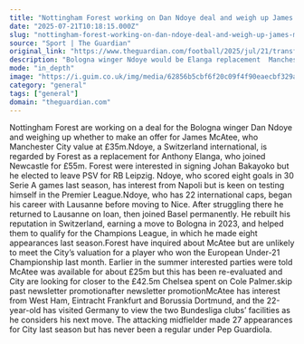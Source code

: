 ```yaml
---
title: "Nottingham Forest working on Dan Ndoye deal and weigh up James McAtee bid"
date: "2025-07-21T10:18:15.000Z"
slug: "nottingham-forest-working-on-dan-ndoye-deal-and-weigh-up-james-mcatee-bid"
source: "Sport | The Guardian"
original_link: "https://www.theguardian.com/football/2025/jul/21/transfer-latest-nottingham-forest-dan-ndoye-james-mcatee"
description: "Bologna winger Ndoye would be Elanga replacement  Manchester City raise McAtee asking price to £35m  Nottingham Forest are working on a deal for the Bologna winger Dan Ndoye and weighing up whether to make an offer for James McAtee, who Manchester City value at £35m. Ndoye, a Switzerland international, is regarded by Forest as a replacement for Anthony Elanga, who joined Newcastle for £55m. Forest were interested in signing Johan Bakayoko but he elected to leave PSV for RB Leipzig. Ndoye, who scored eight goals in 30 Serie A games last season, has interest from Napoli but is keen on testing himself in the Premier League.  Continue reading..."
mode: "in_depth"
image: "https://i.guim.co.uk/img/media/62856b5cbf6f20c09f4f90eaecbf329a313ea2c1/17_0_3993_3194/master/3993.jpg?width=1200&height=630&quality=85&auto=format&fit=crop&precrop=40:21,offset-x50,offset-y0&overlay-align=bottom%2Cleft&overlay-width=100p&overlay-base64=L2ltZy9zdGF0aWMvb3ZlcmxheXMvdGctZGVmYXVsdC5wbmc&enable=upscale&s=b2c01f7512022509e98161970e09a5b9"
category: "general"
tags: ["general"]
domain: "theguardian.com"
---
```

<p>Nottingham Forest are working on a deal for the Bologna winger Dan Ndoye and weighing up whether to make an offer for James McAtee, who Manchester City value at £35m.Ndoye, a Switzerland international, is regarded by Forest as a replacement for Anthony Elanga, who joined Newcastle for £55m. Forest were interested in signing Johan Bakayoko but he elected to leave PSV for RB Leipzig. Ndoye, who scored eight goals in 30 Serie A games last season, has interest from Napoli but is keen on testing himself in the Premier League.Ndoye, who has 22 international caps, began his career with Lausanne before moving to Nice. After struggling there he returned to Lausanne on loan, then joined Basel permanently. He rebuilt his reputation in Switzerland, earning a move to Bologna in 2023, and helped them to qualify for the Champions League, in which he made eight appearances last season.Forest have inquired about McAtee but are unlikely to meet the City’s valuation for a player who won the European Under-21 Championship last month. Earlier in the summer interested parties were told McAtee was available for about £25m but this has been re-evaluated and City are looking for closer to the £42.5m Chelsea spent on Cole Palmer.skip past newsletter promotionafter newsletter promotionMcAtee has interest from West Ham, Eintracht Frankfurt and Borussia Dortmund, and the 22-year-old has visited Germany to view the two Bundesliga clubs’ facilities as he considers his next move. The attacking midfielder made 27 appearances for City last season but has never been a regular under Pep Guardiola.</p>